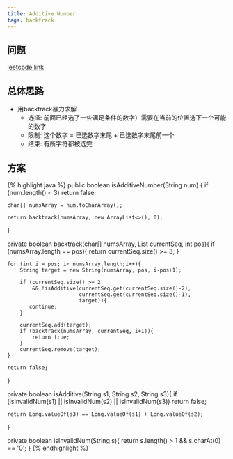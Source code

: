 ```yaml
---
title: Additive Number
tags: backtrack
---
```


## 问题
[leetcode link](https://leetcode.com/problems/additive-number/description/)

## 总体思路
- 用backtrack暴力求解
  - 选择: 前面已经选了一些满足条件的数字）需要在当前的位置选下一个可能的数字
  - 限制: 这个数字 = 已选数字末尾 + 已选数字末尾前一个
  - 结束: 有所字符都被选完

## 方案

{% highlight java %}
public boolean isAdditiveNumber(String num) {
    if (num.length() < 3) return false;

    char[] numsArray = num.toCharArray();

    return backtrack(numsArray, new ArrayList<>(), 0);
}

private boolean backtrack(char[] numsArray, List<String> currentSeq, int pos){
    if (numsArray.length == pos){
        return currentSeq.size() >= 3;
    }

    for (int i = pos; i< numsArray.length;i++){
        String target = new String(numsArray, pos, i-pos+1);

        if (currentSeq.size() >= 2
            && !isAdditive(currentSeq.get(currentSeq.size()-2),
                           currentSeq.get(currentSeq.size()-1),
                           target)){
           continue;
        }

        currentSeq.add(target);
        if (backtrack(numsArray, currentSeq, i+1)){
            return true;
        }
        currentSeq.remove(target);
    }

    return false;
}

private boolean isAdditive(String s1, String s2, String s3){
    if (isInvalidNum(s1) || isInvalidNum(s2) || isInvalidNum(s3)) return false;

    return Long.valueOf(s3) == Long.valueOf(s1) + Long.valueOf(s2);
}

private boolean isInvalidNum(String s){
    return s.length() > 1 && s.charAt(0) == '0';
}
{% endhighlight %}

